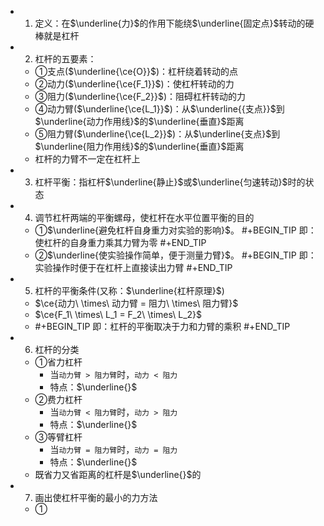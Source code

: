 -
  1. 定义：在$\underline{力}$的作用下能绕$\underline{固定点}$转动的硬棒就是杠杆
-
  2. 杠杆的五要素：
	- ①支点($\underline{\ce{O}}$)：杠杆绕着转动的点
	- ②动力($\underline{\ce{F_1}}$)：使杠杆转动的力
	- ③阻力($\underline{\ce{F_2}}$)：阻碍杠杆转动的力
	- ④动力臂($\underline{\ce{L_1}}$)：从$\underline{{支点}}$到$\underline{动力作用线}$的$\underline{垂直}$距离
	- ⑤阻力臂($\underline{\ce{L_2}}$)：从$\underline{支点}$到$\underline{阻力作用线}$的$\underline{垂直}$距离
	- 杠杆的力臂不一定在杠杆上
-
  3. 杠杆平衡：指杠杆$\underline{静止}$或$\underline{匀速转动}$时的状态
-
  4. 调节杠杆两端的平衡螺母，使杠杆在水平位置平衡的目的
	- ①$\underline{避免杠杆自身重力对实验的影响}$。
	  #+BEGIN_TIP
	  即：使杠杆的自身重力乘其力臂为零
	  #+END_TIP
	- ②$\underline{使实验操作简单，便于测量力臂}$。
	  #+BEGIN_TIP
	  即：实验操作时便于在杠杆上直接读出力臂
	  #+END_TIP
-
  5. 杠杆的平衡条件(又称：$\underline{杠杆原理}$)
	- $\ce{动力\ \times\ 动力臂 = 阻力\ \times\ 阻力臂}$
	- $\ce{F_1\ \times\ L_1 = F_2\ \times\ L_2}$
	-
	  #+BEGIN_TIP
	  即：杠杆的平衡取决于力和力臂的乘积
	  #+END_TIP
-
  6. 杠杆的分类
	- ①省力杠杆
		- 当`动力臂 > 阻力臂`时，`动力 < 阻力`
		- 特点：$\underline{}$
	- ②费力杠杆
		- 当`动力臂 < 阻力臂`时，`动力 > 阻力`
		- 特点：$\underline{}$
	- ③等臂杠杆
		- 当`动力臂 = 阻力臂`时，`动力 = 阻力`
		- 特点：$\underline{}$
	- 既省力又省距离的杠杆是$\underline{}$的
-
  7. 画出使杠杆平衡的最小的力方法
	- ①